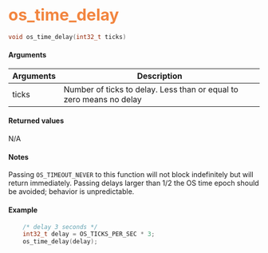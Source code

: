 ## <font color="F2853F" style="font-size:24pt">os_time_delay</font>

```c
void os_time_delay(int32_t ticks) 
```

#### Arguments

| Arguments | Description |
|-----------|-------------|
| ticks |  Number of ticks to delay. Less than or equal to zero means no delay  |

#### Returned values

N/A

#### Notes 

Passing `OS_TIMEOUT_NEVER` to this function will not block indefinitely but will return immediately.  Passing delays larger than 1/2 the OS time epoch should be avoided; behavior is unpredictable.

#### Example

<Add text to set up the context for the example here>

```c
    /* delay 3 seconds */
    int32_t delay = OS_TICKS_PER_SEC * 3;
    os_time_delay(delay);
```

